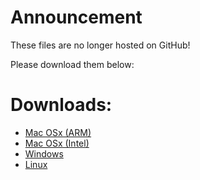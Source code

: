# Announcement

These files are no longer hosted on GitHub!

Please download them below:

# Downloads:

- [Mac OSx (ARM)][0]
- [Mac OSx (Intel)][1]
- [Windows][2]
- [Linux][3]

[0]: http://qbalsdon.com/android_ally/public/Android_A11y_ARM_1_public.dmg.zip 
[1]: http://qbalsdon.com/android_ally/public/Android_A11y_x64_1_public.dmg.zip 
[2]: http://qbalsdon.com/android_ally/public/Android_A11y_1_public.msi.zip 
[3]: http://qbalsdon.com/android_ally/public/Android_A11y_1_public.deb.zip 